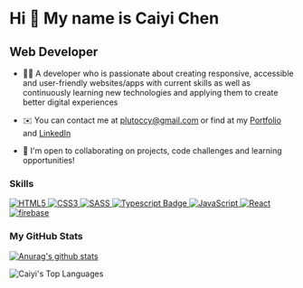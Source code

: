 Hi 👋 My name is Caiyi Chen
=====================
Web Developer
-------------

*   👩‍💻  A developer who is passionate about creating responsive, accessible and user-friendly websites/apps with current skills as well as continuously learning new technologies and applying them to create better digital experiences
  
*   ✉️  You can contact me at [plutoccy@gmail.com](mailto:plutoccy@gmail.com) or find at my <a href="https://caiyi-chen.com" target="__blank">Portfolio</a> and  <a href="https://www.linkedin.com/in/caiyi-chen-b21898244/" target="__blank">LinkedIn</a>
  
*   🤝  I'm open to collaborating on projects, code challenges and learning opportunities!

### Skills
<p align="left"> 
   <a href="https://en.wikipedia.org/wiki/HTML" target="__blank"> <img alt="HTML5" src="https://img.shields.io/badge/html5%20-%23E34F26.svg?&style=for-the-badge&logo=html5&logoColor=white"/> </a> 
  <a href="https://en.wikipedia.org/wiki/CSS" target="__blank"> <img alt="CSS3" src="https://img.shields.io/badge/css3%20-%231572B6.svg?&style=for-the-badge&logo=css3&logoColor=white"/> </a> 
  <a href="https://sass-lang.com/" target="__blank"> <img alt="SASS" src="https://img.shields.io/badge/Sass-CC6699?style=for-the-badge&logo=sass&logoColor=white"/> </a> 
   <a href="https://www.typescriptlang.org/" target="__blank"> <img alt="Typescript Badge" src="https://img.shields.io/badge/typescript-%23007ACC.svg?style=for-the-badge&logo=typescript&logoColor=white"/> </a> 
  <a href="https://developer.mozilla.org/en-US/docs/Web/JavaScript" target="__blank"> <img alt="JavaScript" src="https://img.shields.io/badge/javascript%20-%23323330.svg?&style=for-the-badge&logo=javascript&logoColor=%23F7DF1E"/> </a> 
  <a href="https://reactjs.org/" target="__blank"> <img alt="React" src="https://img.shields.io/badge/react%20-%2320232a.svg?&style=for-the-badge&logo=react&logoColor=%2361DAFB"/> </a> 
  <a href="https://firebase.google.com/" target="__blank"> <img alt="firebase" src="https://img.shields.io/badge/firebase-ffca28?style=for-the-badge&logo=firebase&logoColor=black"/> </a> 
 </p>
 
 ###  My GitHub Stats 
 [![Anurag's github stats](https://github-readme-stats.vercel.app/api?username=Sputnikccy)](https://github.com/Sputnikccy/github-readme-stats)
<div><img src="https://github-readme-stats.vercel.app/api/top-langs/?username=Sputnikccy" alt="Caiyi's Top Languages"> 
 </div> 

